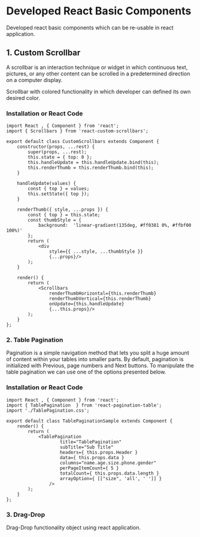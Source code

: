 # Developed React Basic Components

Developed react basic components which can be re-usable in react application.


## 1. Custom Scrollbar

A scrollbar is an interaction technique or widget in which continuous text, pictures, or any other content can be scrolled in a predetermined direction on a computer display.

Scrollbar with colored functionality in which developer can defined its own desired color.

### Installation or React Code

```
import React , { Component } from 'react';
import { Scrollbars } from 'react-custom-scrollbars';

export default class CustomScrollbars extends Component {
    constructor(props, ...rest) {
        super(props, ...rest);
        this.state = { top: 0 };
        this.handleUpdate = this.handleUpdate.bind(this);
        this.renderThumb = this.renderThumb.bind(this);
    }

    handleUpdate(values) {
        const { top } = values;
        this.setState({ top });
    }

    renderThumb({ style, ...props }) {
        const { top } = this.state;
        const thumbStyle = {
            background:  'linear-gradient(135deg, #ff0381 0%, #ffbf00 100%)'
        };
        return (
            <div
                style={{ ...style, ...thumbStyle }}
                {...props}/>
        );
    }

    render() {
        return (
            <Scrollbars
                renderThumbHorizontal={this.renderThumb}
                renderThumbVertical={this.renderThumb}
                onUpdate={this.handleUpdate}
                {...this.props}/>
        );
    }
};
```

### 2. Table Pagination

Pagination is a simple navigation method that lets you split a huge amount of content within your tables into smaller parts. By default, pagination is initialized with Previous, page numbers and Next buttons. To manipulate the table pagination we can use one of the options presented below.

### Installation or React Code

```
import React , { Component } from 'react';
import { TablePagination  } from 'react-pagination-table';
import './TablePagination.css';

export default class TablePaginationSample extends Component {
    render() {
        return (
            <TablePagination
                    title="TablePagination"
                    subTitle="Sub Title"
                    headers={ this.props.Header }
                    data={ this.props.data }
                    columns="name.age.size.phone.gender"
                    perPageItemCount={ 5 }
                    totalCount={ this.props.data.length }
                    arrayOption={ [["size", 'all', ' ']] }
                />
        );
    }
};
```


### 3. Drag-Drop

Drag-Drop functionality object using react application. 
